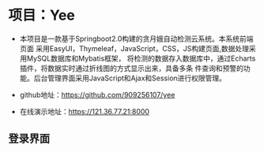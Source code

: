 # 项目：Yee

* 本项目是一款基于Springboot2.0构建的贪月娥自动检测云系统。本系统前端页面
采用EasyUI，Thymeleaf，JavaScript，CSS，JS构建页面,数据处理采用MySQL数据库和Mybatis框架，
将检测的数据存入数据库中，通过Echarts插件，将数据实时通过折线图的方式显示出来，具备多条
件查询和预警的功能。后台管理界面采用JavaScript和Ajax和Session进行权限管理。


* github地址：https://github.com/909256107/yee
*  在线演示地址：https://121.36.77.21:8000
  
## 登录界面
